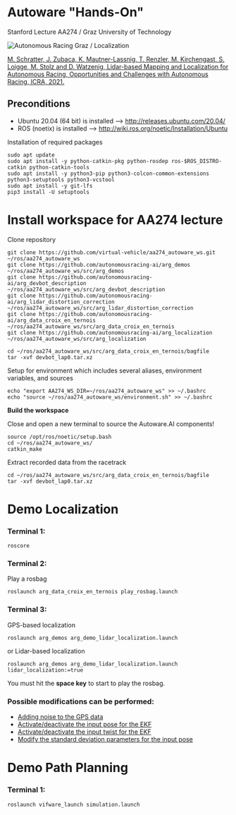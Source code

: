 # Autoware "Hands-On"

Stanford Lecture AA274 / Graz University of Technology 


![Autonomous Racing Graz / Localization](https://github.com/virtual-vehicle/aa274_autoware_ws/blob/master/docs/ARG_Localization.jpg?raw=true "Autonomous Racing Graz / Localiztion")



[M. Schratter, J. Zubaca, K. Mautner-Lassnig, T. Renzler, M. Kirchengast, S. Loigge, M. Stolz and D. Watzenig, Lidar-based Mapping and Localization for Autonomous Racing, Opportunities and Challenges with Autonomous Racing, ICRA, 2021.](https://linklab-uva.github.io/icra-autonomous-racing/contributed_papers/paper4.pdf)

## Preconditions
- Ubuntu 20.04 (64 bit) is installed --> http://releases.ubuntu.com/20.04/
- ROS (noetix) is installed --> http://wiki.ros.org/noetic/Installation/Ubuntu

Installation of required packages
```
sudo apt update
sudo apt install -y python-catkin-pkg python-rosdep ros-$ROS_DISTRO-catkin python-catkin-tools
sudo apt install -y python3-pip python3-colcon-common-extensions python3-setuptools python3-vcstool
sudo apt install -y git-lfs
pip3 install -U setuptools
```


# Install workspace for AA274 lecture
Clone repository
```
git clone https://github.com/virtual-vehicle/aa274_autoware_ws.git ~/ros/aa274_autoware_ws
git clone https://github.com/autonomousracing-ai/arg_demos ~/ros/aa274_autoware_ws/src/arg_demos
git clone https://github.com/autonomousracing-ai/arg_devbot_description ~/ros/aa274_autoware_ws/src/arg_devbot_description
git clone https://github.com/autonomousracing-ai/arg_lidar_distortion_correction ~/ros/aa274_autoware_ws/src/arg_lidar_distortion_correction
git clone https://github.com/autonomousracing-ai/arg_data_croix_en_ternois ~/ros/aa274_autoware_ws/src/arg_data_croix_en_ternois
git clone https://github.com/autonomousracing-ai/arg_localization ~/ros/aa274_autoware_ws/src/arg_localization 

cd ~/ros/aa274_autoware_ws/src/arg_data_croix_en_ternois/bagfile
tar -xvf devbot_lap0.tar.xz
```
Setup for environment which includes several aliases, environment variables, and sources 
```
echo "export AA274_WS_DIR=~/ros/aa274_autoware_ws" >> ~/.bashrc
echo "source ~/ros/aa274_autoware_ws/environment.sh" >> ~/.bashrc
```	
**Build the workspace**

Close and open a new terminal to source the Autoware.AI components!

```
source /opt/ros/noetic/setup.bash
cd ~/ros/aa274_autoware_ws/
catkin_make
```
Extract recorded data from the racetrack
```
cd ~/ros/aa274_autoware_ws/src/arg_data_croix_en_ternois/bagfile
tar -xvf devbot_lap0.tar.xz
```



# Demo Localization
### Terminal 1:
```
roscore 
```

### Terminal 2:
Play a rosbag
```
roslaunch arg_data_croix_en_ternois play_rosbag.launch 
```

### Terminal 3:
GPS-based localization
```
roslaunch arg_demos arg_demo_lidar_localization.launch
```
or Lidar-based localization
```
roslaunch arg_demos arg_demo_lidar_localization.launch lidar_localization:=true
```

You must hit the **space key** to start to play the rosbag.

### Possible modifications can be performed:
- [Adding noise to the GPS data](https://github.com/virtual-vehicle/aa274_autoware_ws/blob/master/src/arg_localization/arg_launch/launch/Devbot_localization.launch#L14)
- [Activate/deactivate the input pose for the EKF](https://github.com/virtual-vehicle/aa274_autoware_ws/blob/master/src/arg_localization/arg_launch/launch/Devbot_localization.launch#L65)
- [Activate/deactivate the input twist for the EKF](https://github.com/virtual-vehicle/aa274_autoware_ws/blob/master/src/arg_localization/arg_launch/launch/Devbot_localization.launch#L72)
- [Modify the standard deviation parameters for the input pose](https://github.com/virtual-vehicle/aa274_autoware_ws/blob/master/src/arg_localization/arg_launch/launch/Devbot_localization.launch#L76)


# Demo Path Planning 
### Terminal 1:
```
roslaunch vifware_launch simulation.launch
```

